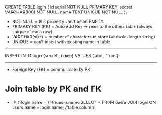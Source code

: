 CREATE TABLE login (
    id serial NOT NULL PRIMARY KEY,
    secret VARCHAR(100) NOT NULL,
    name TEXT UNIQUE NOT NULL
);

- NOT NULL = this property can't be an EMPTY.
- PRIMARY KEY (PK) = Auto Add Key -> refer to the others table (always unique of each row)
- VARCHAR(size) = number of characters to store (Variable-length string)
- UNIQUE = can't insert with existing name in table

-------------------------------------------------------------------------------
INSERT INTO login (secret , name) VALUES ('abc', 'Tom');

-------------------------------------------------------------------------------
- Foreign Key (FK) = communicate by PK

# Join table by PK and FK
- (PK)login.name = (FK)users.name
SELECT * FROM users JOIN login ON users.name = login.name;  //table.column